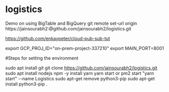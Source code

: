 # logistics
Demo on using BigTable and BigQuery
git remote set-url origin https://jainsourabh2:<MYTOKEN>@github.com/jainsourabh2/logistics.git

https://github.com/enkaypeter/cloud-pub-sub-tut

export GCP_PROJ_ID="on-prem-project-337210"
export MAIN_PORT=8001

#Steps for setting the environment

sudo apt install git
git clone https://github.com/jainsourabh2/logistics.git
sudo apt install nodejs npm -y
install yarn
yarn start or pm2 start "yarn start" --name Logistics 
sudo apt-get remove python3-pip
sudo apt-get install python3-pip
.
